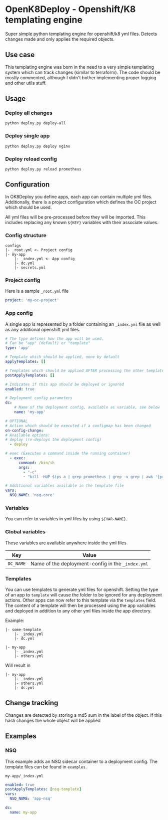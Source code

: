 # OpenK8Deploy - Openshift/K8 templating engine
Super simple python templating engine for openshift/k8 yml files.
Detects changes made and only applies the required objects.

## Use case
This templating engine was born in the need to a very simple templating system
which can track changes (similar to terraform). 
The code should be mostly commented, although I didn't bother implementing proper logging and other utils stuff.


## Usage
### Deploy all changes
```
python deploy.py deploy-all
```

### Deploy single app
```
python deploy.py deploy nginx
```

### Deploy reload config
```
python deploy.py reload prometheus
```


## Configuration
In OK8Deploy you define apps, each app can contain multiple yml files.
Additionally, there is a project configuration which defines the OC project which should be used.

All yml files will be pre-processed before they will be imported.
This includes replacing any known `${KEY}` variables with their associate values.

### Config structure
```
configs
|- _root.yml <- Project config
|- my-app
    |- _index.yml <- App config
    |- dc.yml
    |- secrets.yml
```

### Project config
Here is a sample `_root.yml` file
```yml
project: 'my-oc-project'
```
### App config
A single app is represented by a folder containing an `_index.yml` file as well as any additional openshift yml files.
```yml
# The type defines how the app will be used.
# Can be "app" (default) or "template"
type: 'app'

# Template which should be applied, none by default
applyTemplates: []

# Templates which should be applied AFTER processing the other templates and base yml files
postApplyTemplates: []

# Indicates if this app should be deployed or ignored
enabled: true 

# Deployment config parameters
dc:
    # Name of the deployment config, available as variable, see below
    name: 'my-app'

# OPTIONAL
# Action which should be executed if a configmap has been changed
on-config-change:
# Available options: 
# deploy (re-deploys the deployment config)
  - deploy

# exec (Executes a command inside the running container)
  - exec: 
      command: /bin/sh
      args: 
        - "-c"
        - "kill -HUP $(ps a | grep prometheus | grep -v grep | awk '{print $1}')"

# Additional variables available in the template file
vars:
  NSQ_NAME: 'nsq-core'
```

### Variables
You can refer to variables in yml files by using `${VAR-NAME}`.

### Global variables
These variables are available anywhere inside the yml files

| Key | Value |
| --- | --- | 
| `DC_NAME` | Name of the deployment-config in the `_index.yml` |


### Templates
You can use templates to generate yml files for openshift.
Setting the type of an app to `template` will cause the folder to be ignored for any deployment actions.
Other apps can now refer to this template via the `templates` field. The content of a template will then be
processed using the app variables and deployed in addition to any other yml files inside the app directory.

Example:
```
|- some-template
    |- _index.yml
    |- dc.yml

|- my-app
    |- _index.yml
    |- others.yml
```

Will result in
```
|- my-app
    |- _index.yml
    |- others.yml
    |- dc.yml
```

## Change tracking
Changes are detected by storing a md5 sum in the label of the object.
If this hash changes the whole object will be applied

## Examples
### NSQ
This example adds an NSQ sidecar container to a deployment config.
The template files can be found in `examples`.

`my-app/_index.yml`
```yml
enabled: true
postApplyTemplates: [nsq-template]
vars:
  NSQ_NAME: 'app-nsq'

dc:
  name: my-app
```